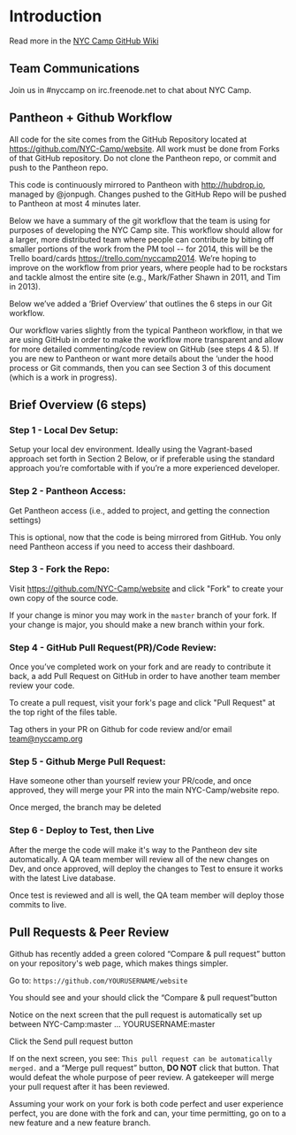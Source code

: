 Introduction
============
Read more in the [NYC Camp GitHub Wiki](http://github.com/NYC-Camp/website/wiki)

Team Communications
-------------------
Join us in #nyccamp on irc.freenode.net to chat about NYC Camp.

Pantheon + Github Workflow
--------------------------
All code for the site comes from the GitHub Repository located at https://github.com/NYC-Camp/website. All work must be done from
Forks of that GitHub repository.  Do not clone the Pantheon repo, or commit and push to the Pantheon repo.

This code is continuously mirrored to Pantheon with http://hubdrop.io, managed by @jonpugh. Changes pushed to the GitHub
Repo will be pushed to Pantheon at most 4 minutes later.

Below we have a summary of the git workflow that the team is using for purposes of developing the NYC Camp site. This workflow should allow for a larger, more distributed team where people can contribute by biting off smaller portions of the work from the PM tool -- for 2014, this will be the Trello board/cards https://trello.com/nyccamp2014. We’re hoping to improve on the workflow from prior years, where people had to be rockstars and tackle almost the entire site (e.g., Mark/Father Shawn in 2011, and Tim in 2013).

Below we’ve added a ‘Brief Overview’ that outlines the 6 steps in our Git workflow.

Our workflow varies slightly from the typical Pantheon workflow, in that we are using GitHub in order to make the workflow more transparent and allow for more detailed commenting/code review on GitHub (see steps 4 & 5). If you are new to Pantheon or want more details about the ‘under the hood process or Git commands, then you can see Section 3 of this document (which is a work in progress).

Brief Overview (6 steps)
------------------------

### Step 1 - Local Dev Setup:
Setup your local dev environment. Ideally using the Vagrant-based approach set forth in Section 2 Below, or if preferable using the standard approach you’re comfortable with if you’re a more experienced developer.

### Step 2 - Pantheon Access:
Get Pantheon access  (i.e., added to project, and getting the connection settings)

This is optional, now that the code is being mirrored from GitHub. You only need Pantheon access if you need to access
their dashboard.

### Step 3 - Fork the Repo:

Visit https://github.com/NYC-Camp/website and click "Fork" to create your own copy of the source code.

If your change is minor you may work in the `master` branch of your fork.  If your change is major, you should make a new
branch within your fork.

### Step 4 - GitHub Pull Request(PR)/Code Review:

Once you’ve completed work on your fork and are ready to contribute it back, a add Pull Request on GitHub in order to
have another team member review your code.

To create a pull request, visit your fork's page and click "Pull Request" at the top right of the files table.

Tag others in your PR on Github for code review and/or email team@nyccamp.org

### Step 5 - Github Merge Pull Request:

Have someone other than yourself review your PR/code, and once approved, they will merge your PR into the main NYC-Camp/website repo.

Once merged, the branch may be deleted

### Step 6 - Deploy to Test, then Live

After the merge the code will make it's way to the Pantheon dev site automatically. A QA team member will review all of
the new changes on Dev, and once approved, will deploy the changes to Test to ensure it works with the latest Live database.

Once test is reviewed and all is well, the QA team member will deploy those commits to live.

Pull Requests & Peer Review
---------------------------

Github has recently added a green colored “Compare & pull request” button on your repository's web page, which makes things simpler.

Go to: `https://github.com/YOURUSERNAME/website`

You should see and your should click the “Compare & pull request”button

Notice on the next screen that the pull request is automatically set up between NYC-Camp:master ... YOURUSERNAME:master

Click the Send pull request button

If on the next screen, you see: `This pull request can be automatically merged.` and a “Merge pull request” button, **DO NOT** click that button. That would defeat the whole purpose of peer review. A gatekeeper will merge your pull request after it has been reviewed.

Assuming your work on your fork is both code perfect and user experience perfect, you are done with the fork and can, your time permitting, go on to a new feature and a new feature branch.


